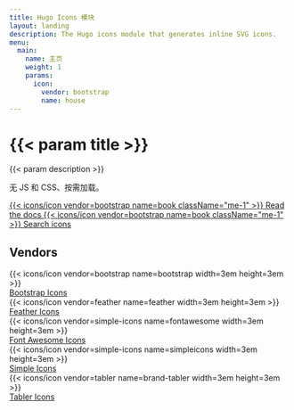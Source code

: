 ```yaml
---
title: Hugo Icons 模块
layout: landing
description: The Hugo icons module that generates inline SVG icons.
menu:
  main:
    name: 主页
    weight: 1
    params:
      icon:
        vendor: bootstrap
        name: house
---
```


<div class="px-4 pt-5 my-5 text-center border-bottom">
  <h1 class="display-4 fw-bold">{{< param title >}}</h1>
  <div class="col-lg-6 mx-auto">
    <p class="lead">{{< param description >}}</p>
    <p class="lead mb-4">无 JS 和 CSS、按需加载。</p>
    <div class="d-grid gap-2 d-sm-flex justify-content-sm-center mb-5">
      <a role="button" class="btn btn-primary btn-lg px-4 me-sm-3" href="{{< ref path=`docs` lang=en >}}">
        {{< icons/icon vendor=bootstrap name=book className="me-1" >}}
        Read the docs
      </a>
      <a role="button" class="btn btn-outline-success btn-lg px-4" href="{{< ref path=`icons` lang=en >}}">
        {{< icons/icon vendor=bootstrap name=book className="me-1" >}}
        Search icons
      </a>
    </div>
  </div>
</div>

<h2 class="text-center mb-5">Vendors</h2>

<div class="row row-cols-2 row-cols-sm-3 row-cols-md-5 mb-4">
  <div class="col d-flex flex-column align-items-center mb-3">
    <div class="p-4 bg-light mb-3 w-100 text-center">{{< icons/icon vendor=bootstrap name=bootstrap width=3em height=3em >}}</div>
    <div>
      <a href="{{< ref path=`docs/vendors#bootstrap-icons-vendor` lang=en >}}">Bootstrap Icons</a>
    </div>
  </div>
  <div class="col d-flex flex-column align-items-center mb-3">
    <div class="p-4 bg-light mb-3 w-100 text-center">{{< icons/icon vendor=feather name=feather width=3em height=3em >}}</div>
    <div>
      <a href="{{< ref path=`docs/vendors#feather-icons-vendor` lang=en >}}">Feather Icons</a>
    </div>
  </div>
  <div class="col d-flex flex-column align-items-center mb-3">
    <div class="p-4 bg-light mb-3 w-100 text-center">{{< icons/icon vendor=simple-icons name=fontawesome width=3em height=3em >}}</div>
    <div>
      <a href="{{< ref path=`docs/vendors#font-awesome-icons-vendor` lang=en >}}">Font Awesome Icons</a>
    </div>
  </div>
  <div class="col d-flex flex-column align-items-center mb-3">
    <div class="p-4 bg-light mb-3 w-100 text-center">{{< icons/icon vendor=simple-icons name=simpleicons width=3em height=3em >}}</div>
    <div>
      <a href="{{< ref path=`docs/vendors#simple-icons-vendor` lang=en >}}">Simple Icons</a>
    </div>
  </div>
  <div class="col d-flex flex-column align-items-center mb-3">
    <div class="p-4 bg-light mb-3 w-100 text-center">{{< icons/icon vendor=tabler name=brand-tabler width=3em height=3em >}}</div>
    <div>
      <a href="{{< ref path=`docs/vendors#tabler-icons-vendor` lang=en >}}">Tabler Icons</a>
    </div>
  </div>
</div>
